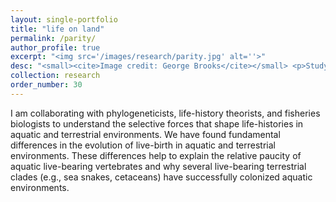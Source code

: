 ```yaml
---
layout: single-portfolio
title: "life on land"
permalink: /parity/
author_profile: true
excerpt: "<img src='/images/research/parity.jpg' alt=''>"
desc: "<small><cite>Image credit: George Brooks</cite></small> <p>Studying macroevolutionary patterns associated with live-birth and terrestrial modes of existance in vertebrates</p>"
collection: research
order_number: 30
---
```


I am collaborating with phylogeneticists, life-history theorists, and fisheries biologists to understand the selective forces that shape life-histories in aquatic and terrestrial environments. We have found fundamental differences in the evolution of live-birth in aquatic and terrestrial environments. These differences help to explain the relative paucity of aquatic live-bearing vertebrates and why several live-bearing terrestrial clades (e.g., sea snakes, cetaceans) have successfully colonized aquatic environments.
